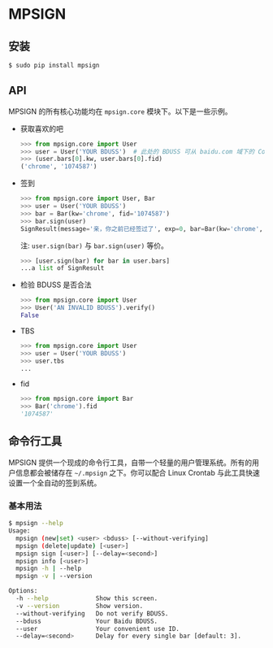 
# MPSIGN


## 安装


```bash
$ sudo pip install mpsign
```

## API


MPSIGN 的所有核心功能均在 `mpsign.core` 模块下。以下是一些示例。

* 获取喜欢的吧

	```python
	>>> from mpsign.core import User
	>>> user = User('YOUR BDUSS')  # 此处的 BDUSS 可从 baidu.com 域下的 Cookies 找到
	>>> (user.bars[0].kw, user.bars[0].fid)
	('chrome', '1074587')
	```
* 签到
	```python
	>>> from mpsign.core import User, Bar
	>>> user = User('YOUR BDUSS')
	>>> bar = Bar(kw='chrome', fid='1074587')
	>>> bar.sign(user)
	SignResult(message='亲，你之前已经签过了', exp=0, bar=Bar(kw='chrome', fid='1074587'), code='160002')
	```
	注: `user.sign(bar)` 与 `bar.sign(user)` 等价。
	```python
	>>> [user.sign(bar) for bar in user.bars]
	...a list of SignResult
	```

* 检验 BDUSS 是否合法
	```python
	>>> from mpsign.core import User
	>>> User('AN INVALID BDUSS').verify()
	False
	```
* TBS

	```python
	>>> from mpsign.core import User
	>>> user = User('YOUR BDUSS')
	>>> user.tbs
	...
	```
* fid

	```python
	>>> from mpsign.core import Bar
	>>> Bar('chrome').fid
	'1074587'
	```

## 命令行工具


MPSIGN 提供一个现成的命令行工具，自带一个轻量的用户管理系统。所有的用户信息都会被储存在 `~/.mpsign` 之下。你可以配合 Linux Crontab 与此工具快速设置一个全自动的签到系统。

### 基本用法

```bash
$ mpsign --help
Usage:
  mpsign (new|set) <user> <bduss> [--without-verifying]
  mpsign (delete|update) [<user>]
  mpsign sign [<user>] [--delay=<second>]
  mpsign info [<user>]
  mpsign -h | --help
  mpsign -v | --version

Options:
  -h --help             Show this screen.
  -v --version          Show version.
  --without-verifying   Do not verify BDUSS.
  --bduss               Your Baidu BDUSS.
  --user                Your convenient use ID.
  --delay=<second>      Delay for every single bar [default: 3].
```
